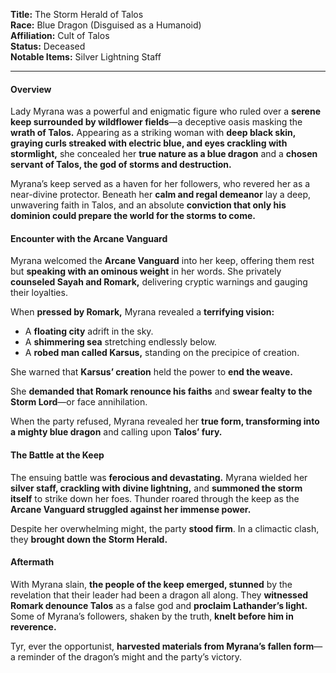 **Title:** The Storm Herald of Talos  
**Race:** Blue Dragon (Disguised as a Humanoid)  
**Affiliation:** Cult of Talos  
**Status:** Deceased  
**Notable Items:** Silver Lightning Staff

---
#### **Overview**

Lady Myrana was a powerful and enigmatic figure who ruled over a **serene keep surrounded by wildflower fields**—a deceptive oasis masking the **wrath of Talos.** Appearing as a striking woman with **deep black skin, graying curls streaked with electric blue, and eyes crackling with stormlight,** she concealed her **true nature as a blue dragon** and a **chosen servant of Talos, the god of storms and destruction.**

Myrana’s keep served as a haven for her followers, who revered her as a near-divine protector. Beneath her **calm and regal demeanor** lay a deep, unwavering faith in Talos, and an absolute **conviction that only his dominion could prepare the world for the storms to come.**

#### **Encounter with the Arcane Vanguard**

Myrana welcomed the **Arcane Vanguard** into her keep, offering them rest but **speaking with an ominous weight** in her words. She privately **counseled Sayah and Romark,** delivering cryptic warnings and gauging their loyalties.

When **pressed by Romark,** Myrana revealed a **terrifying vision:**

- A **floating city** adrift in the sky.
- A **shimmering sea** stretching endlessly below.
- A **robed man called Karsus,** standing on the precipice of creation.

She warned that **Karsus’ creation** held the power to **end the weave.**

She **demanded that Romark renounce his faiths** and **swear fealty to the Storm Lord**—or face annihilation.

When the party refused, Myrana revealed her **true form, transforming into a mighty blue dragon** and calling upon **Talos’ fury.**

#### **The Battle at the Keep**

The ensuing battle was **ferocious and devastating.** Myrana wielded her **silver staff, crackling with divine lightning,** and **summoned the storm itself** to strike down her foes. Thunder roared through the keep as the **Arcane Vanguard struggled against her immense power.**

Despite her overwhelming might, the party **stood firm**. In a climactic clash, they **brought down the Storm Herald.**

#### **Aftermath**

With Myrana slain, **the people of the keep emerged, stunned** by the revelation that their leader had been a dragon all along. They **witnessed Romark denounce Talos** as a false god and **proclaim Lathander’s light.** Some of Myrana’s followers, shaken by the truth, **knelt before him in reverence.**

Tyr, ever the opportunist, **harvested materials from Myrana’s fallen form**—a reminder of the dragon’s might and the party’s victory.